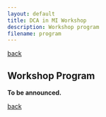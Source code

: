 ```yaml
---
layout: default
title: DCA in MI Workshop
description: Workshop program
filename: program
---
```


[back](./)

## Workshop Program

**To be announced.**

[back](./)